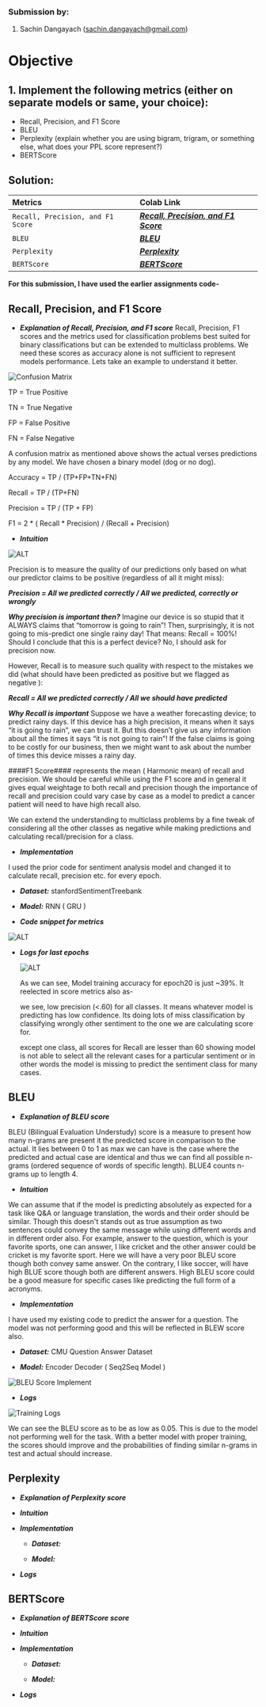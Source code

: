 
### Submission by:
1. Sachin Dangayach (sachin.dangayach@gmail.com)

# Objective

## 1. Implement the following metrics (either on separate models or same, your choice):
- Recall, Precision, and F1 Score
- BLEU
- Perplexity (explain whether you are using bigram, trigram, or something else, what does your PPL score represent?)
- BERTScore

## Solution:

| Metrics | Colab Link     |
| :-------- | :------- |
| `Recall, Precision, and F1 Score` | ***[Recall, Precision, and F1 Score](https://colab.research.google.com/drive/162bjGKjd0yoEaOMHuSMI5lnJgEp0F19t?usp=sharing)*** |
| `BLEU` | ***[BLEU](https://colab.research.google.com/drive/1hgLps6L0yQ6_rs8Hjmv5-UFg-vkPpmsA?usp=sharing)*** |
| `Perplexity` | ***[Perplexity](https://colab.research.google.com/drive/14IT1IX5NlpX69rG9RG0kVSE2CoLaRRe_?usp=sharing)*** |
| `BERTScore` | ***[BERTScore](https://colab.research.google.com/drive/13NtGgFdGg9qcYVPtxJTAGRAfgjhC0nsb?usp=sharing)*** |

**For this submission, I have used the earlier assignments code-**

## Recall, Precision, and F1 Score

- ***Explanation of Recall, Precision, and F1 score***
Recall, Precision, F1 scores and the metrics used for classification problems best suited for binary classifications but can be extended to multiclass problems.
We need these scores as accuracy alone is not sufficient to represent models performance. Lets take an example to understand it better.

![Confusion Matrix](https://github.com/SachinDangayach/END2.0/blob/main/Session9/images/1_1.PNG)

TP = True Positive

TN = True Negative

FP = False Positive

FN = False Negative

A confusion matrix as mentioned above shows the actual verses predictions by any model. We have chosen a binary model (dog or no dog).

Accuracy = TP / (TP+FP+TN+FN)

Recall = TP / (TP+FN)

Precision = TP / (TP + FP)

F1 = 2 * ( Recall * Precision) / (Recall + Precision)

- ***Intuition***

![ALT](https://github.com/SachinDangayach/END2.0/blob/main/Session9/images/1_2.PNG)

Precision is to measure the quality of our predictions only based on what our predictor claims to be positive (regardless of all it might miss):

***Precision = All we predicted correctly / All we predicted, correctly or wrongly***

***Why precision is important then?*** Imagine our device is so stupid that it ALWAYS claims that “tomorrow is going to rain”! Then, surprisingly, it is not going to mis-predict one single rainy day! That means: Recall = 100%! Should I conclude that this is a perfect device? No, I should ask for precision now.

However, Recall is to measure such quality with respect to the mistakes we did (what should have been predicted as positive but we flagged as negative ):

***Recall = All we predicted correctly / All we should have predicted***

***Why Recall is important*** Suppose we have a weather forecasting device; to predict rainy days. If this device has a high precision, it means when it says “it is going to rain”, we can trust it. But this doesn’t give us any information about all the times it says “it is not going to rain”! If the false claims is going to be costly for our business, then we might want to ask about the number of times this device misses a rainy day.

####F1 Score#### represents the mean ( Harmonic mean) of recall and precision. We should be careful while using the F1 score and in general it gives equal weightage to both recall and precision though the importance of recall and precision could vary case by case as a model to predict a cancer patient will need to have high recall also.

We can extend the understanding to multiclass problems by a fine tweak of considering all the other classes as negative while making predictions and calculating recall/precision for a class.

- ***Implementation***

I used the prior code for sentiment analysis model and changed it to calculate recall, precision etc. for every epoch.

  - ***Dataset:*** stanfordSentimentTreebank

  - ***Model:*** RNN ( GRU )

  - ***Code snippet for metrics***

  ![ALT](https://github.com/SachinDangayach/END2.0/blob/main/Session9/images/1_3.PNG)

- ***Logs for last epochs***

  ![ALT](https://github.com/SachinDangayach/END2.0/blob/main/Session9/images/1_4.PNG)

  As we can see, Model training accuracy for epoch20 is just ~39%. It reelected in score metrics also as-

  we see, low precision (<.60) for all classes. It means whatever model is predicting has low confidence. Its doing lots of miss classification by classifying wrongly other sentiment to the one we are calculating score for.

  except one class, all scores for Recall are lesser than 60 showing model is not able to select all the relevant cases for a particular sentiment or in other words the model is missing to predict the sentiment class for many cases.

## BLEU

- ***Explanation of BLEU score***

BLEU (Bilingual Evaluation Understudy) score is a measure to present how many n-grams are present it the predicted score in comparison to the actual. It lies between 0 to 1 as max we can have is the case where the predicted and actual case are identical and thus we can find all possible n-grams (ordered sequence of words of specific length). BLUE4 counts n-grams up to length 4.

- ***Intuition***

We can assume that if the model is predicting absolutely as expected for a task like Q&A or language translation, the words and their order should be similar. Though this doesn't stands out as true assumption as two sentences could convey the same message while using different words and in different order also. For example, answer to the question, which is your favorite sports, one can answer, I like cricket and the other answer could be cricket is my favorite sport. Here we will have a very poor BLEU score though both convey same answer. On the contrary, I like soccer, will have high BLUE score though both are different answers. High BLEU score could be a good measure for specific cases like predicting the full form of a acronyms.

- ***Implementation***

I have used my existing code to predict the answer for a question. The model was not performing good and this will be reflected in BLEW score also.

  - ***Dataset:*** CMU Question Answer Dataset

  - ***Model:*** Encoder Decoder ( Seq2Seq Model )

![BLEU Score Implement](https://github.com/SachinDangayach/END2.0/blob/main/Session9/images/2_1.PNG)

- ***Logs***

![Training Logs](https://github.com/SachinDangayach/END2.0/blob/main/Session9/images/2_2.PNG)

We can see the BLEU score as to be as low as 0.05. This is due to the model not performing well for the task. With a better model with proper training, the scores should improve and the probabilities of finding similar n-grams in test and actual should increase.

## Perplexity

- ***Explanation of Perplexity score***

- ***Intuition***

- ***Implementation***

  - ***Dataset:***

  - ***Model:***

- ***Logs***

## BERTScore

- ***Explanation of BERTScore score***

- ***Intuition***

- ***Implementation***

  - ***Dataset:***

  - ***Model:***

- ***Logs***
